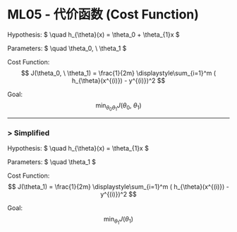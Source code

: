# ML05 - 代价函数 (Cost Function)

Hypothesis: $ \quad h_{\theta}(x) = \theta_0 + \theta_{1}x $  

Parameters: $ \quad \theta_0, \ \theta_1 $

Cost Function: $$ J(\theta_0, \ \theta_1) = \frac{1}{2m} \displaystyle\sum_{i=1}^m ( h_{\theta}(x^{(i)}) - y^{(i)})^2 $$

Goal: $$ \min_{\theta_0 \theta_1} J(\theta_0, \ \theta_1) $$

---

### > Simplified

Hypothesis: $ \quad h_{\theta}(x) = \theta_{1}x $  

Parameters: $ \quad \theta_1 $

Cost Function: $$ J(\theta_1) = \frac{1}{2m} \displaystyle\sum_{i=1}^m ( h_{\theta}(x^{(i)}) - y^{(i)})^2 $$

Goal: $$ \min_{\theta_1} J(\theta_1) $$